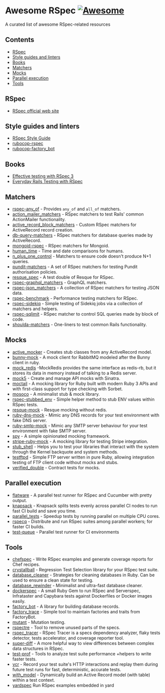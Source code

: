 # Awesome RSpec [![Awesome](https://awesome.re/badge.svg)](https://awesome.re)

A curated list of awesome RSpec-related resources

## Contents
- [RSpec](#rspec)
- [Style guides and linters](#style-guides-and-linters)
- [Books](#books)
- [Matchers](#matchers)
- [Mocks](#mocks)
- [Parallel execution](#parallel-execution)
- [Tools](#tools)

## RSpec
- [RSpec official web site](https://rspec.info)

## Style guides and linters
- [RSpec Style Guide](https://rspec.rubystyle.guide)
- [rubocop-rspec](https://github.com/rubocop/rubocop-rspec)
- [rubocop-factory_bot](https://github.com/rubocop/rubocop-factory_bot)

## Books
- [Effective testing with RSpec 3](https://pragprog.com/titles/rspec3/effective-testing-with-rspec-3/)
- [Everyday Rails Testing with RSpec](https://leanpub.com/everydayrailsrspec)

## Matchers
- [rspec-any_of](https://github.com/toptal/rspec-any_of) - Provides `any_of` and `all_of` matchers.
- [action_mailer_matchers](https://github.com/contently/action_mailer_matchers) - RSpec matchers to test Rails' common ActionMailer functionality.
- [active_record_block_matchers](https://github.com/nwallace/active_record_block_matchers) - Custom RSpec matchers for ActiveRecord record creation.
- [db-query-matchers](https://github.com/sds/db-query-matchers) - RSpec matchers for database queries made by ActiveRecord.
- [mongoid-rspec](https://github.com/mongoid/mongoid-rspec) - RSpec matchers for Mongoid.
- [human_time](https://github.com/allenan/human_time) - Time and date comparisons for humans.
- [n_plus_one_control](https://github.com/palkan/n_plus_one_control) - Matchers to ensure code doesn't produce N+1 queries.
- [pundit-matchers](https://github.com/pundit-community/pundit-matchers) - A set of RSpec matchers for testing Pundit authorisation policies.
- [resque_spec](https://github.com/leshill/resque_spec) - A test double of Resque for RSpec.
- [rspec-graphql_matchers](https://github.com/khamusa/rspec-graphql_matchers) - GraphQL matchers.
- [rspec-json_matchers](https://github.com/PikachuEXE/rspec-json_matchers) - A collection of RSpec matchers for testing JSON data.
- [rspec-benchmark](https://github.com/piotrmurach/rspec-benchmark) - Performance testing matchers for RSpec.
- [rspec-sidekiq](https://github.com/wspurgin/rspec-sidekiq) - Simple testing of Sidekiq jobs via a collection of matchers and helpers.
- [rspec-sqlimit](https://github.com/nepalez/rspec-sqlimit) - RSpec matcher to control SQL queries made by block of code.
- [shoulda-matchers](https://github.com/thoughtbot/shoulda-matchers) - One-liners to test common Rails functionality.

## Mocks
- [active_mocker](https://github.com/zeisler/active_mocker) - Creates stub classes from any ActiveRecord model.
- [bunny-mock](https://github.com/arempe93/bunny-mock) - A mock client for RabbitMQ modeled after the Bunny client in ruby.
- [mock_redis](https://github.com/sds/mock_redis) -MockRedis provides the same interface as redis-rb, but it stores its data in memory instead of talking to a Redis server.
- [mock5](https://github.com/rwz/mock5) - Create and manage API mocks with Sinatra.
- [moctail](https://github.com/testdouble/mocktail) - A mocking library for Ruby built with modern Ruby 3 APIs and with first-class support for type checking with Sorbet.
- [mosoco](https://github.com/frodsan/mocoso) - A minimalist stub & mock library.
- [rspec-stubbed_env](https://github.com/pboling/rspec-stubbed_env/) - Simple helper method to stub ENV values within RSpec tests.
- [resque-mock](https://github.com/danp/resque-mock) - Resque mocking without redis.
- [ruby-dns-mock](https://github.com/mocktools/ruby-dns-mock) - Mimic any DNS records for your test environment with fake DNS server.
- [ruby-smtp-mock](https://github.com/mocktools/ruby-smtp-mock) - Mimic any SMTP server behaviour for your test environment with fake SMTP server.
- [spy](https://github.com/ryanong/spy) - A simple opinionated mocking framework.
- [stripe-ruby-mock](https://github.com/stripe-ruby-mock/stripe-ruby-mock) - A mocking library for testing Stripe integration.
- [stub_shell](https://github.com/stackbuilders/stub_shell/) - Helps you to test your libraries that interact with the system through the Kernel backquote and system methods.
- [testftpd](https://github.com/christian-schulze/testftpd) - Simple FTP server written in pure Ruby, allowing integration testing of FTP client code without mocks and stubs.
- [verified_double](https://github.com/gsmendoza/verified_double) - Contract tests for mocks.

## Parallel execution
- [flatware](https://github.com/briandunn/flatware) - A parallel test runner for RSpec and Cucumber with pretty output.
- [knapsack](https://github.com/KnapsackPro/knapsack) - Knapsack splits tests evenly across parallel CI nodes to run fast CI build and save you time.
- [parallel_tests](https://github.com/grosser/parallel_tests) - Speedup tests by running parallel on multiple CPU cores.
- [rspecq](https://github.com/skroutz/rspecq) - Distribute and run RSpec suites among parallel workers; for faster CI builds.
- [test-queue](https://github.com/tmm1/test-queue) - Parallel test runner for CI environments

## Tools
- [chefspec](https://github.com/chefspec/chefspec) - Write RSpec examples and generate coverage reports for Chef recipes.
- [crystallball](https://github.com/toptal/crystalball) - Regression Test Selection library for your RSpec test suite.
- [database_cleaner](https://github.com/DatabaseCleaner/database_cleaner) - Strategies for cleaning databases in Ruby. Can be used to ensure a clean state for testing.
- [database_rewinder](https://github.com/amatsuda/database_rewinder) - Minimalist and ultra-fast database cleaner.
- [dockerspec](https://github.com/zuazo/dockerspec) - A small Ruby Gem to run RSpec and Serverspec, Infrataster and Capybara tests against Dockerfiles or Docker images easily.
- [factory_bot](https://github.com/thoughtbot/factory_bot) - A library for building database records.
- [factory_trace](https://github.com/djezzzl/factory_trace) - Simple tool to maintain factories and traits from FactoryBot.
- [mutant](https://github.com/mbj/mutant) - Mutation testing.
- [rspectre](https://github.com/dgollahon/rspectre) - Tool to remove unused parts of the specs.
- [rspec_tracer](https://github.com/avmnu-sng/rspec-tracer) - RSpec Tracer is a specs dependency analyzer, flaky tests detector, tests accelerator, and coverage reporter tool.
- [super-diff](https://github.com/mcmire/super_diff) - A more helpful way to view differences between complex data structures in RSpec.
- [test-prof](https://github.com/test-prof/test-prof) - Tools to analyze test suite performance +helpers to write faster tests.
- [vcr](https://github.com/vcr/vcr) - Record your test suite's HTTP interactions and replay them during future test runs for fast, deterministic, accurate tests.
- [with_model](https://github.com/Casecommons/with_model) - Dynamically build an Active Record model (with table) within a test context.
- [yardspec](https://github.com/r7kamura/yardspec) Run RSpec examples embedded in yard
